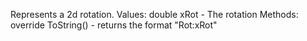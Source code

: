 Represents a 2d rotation.
Values:
    double xRot - The rotation
Methods:
    override ToString() - returns the format "Rot:xRot"